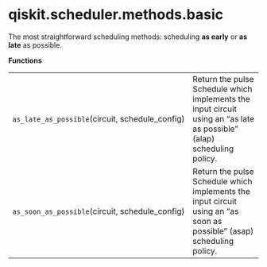 <span id="qiskit-scheduler-methods-basic" />

# qiskit.scheduler.methods.basic

The most straightforward scheduling methods: scheduling **as early** or **as late** as possible.

**Functions**

|                                                  |                                                                                                                       |
| ------------------------------------------------ | --------------------------------------------------------------------------------------------------------------------- |
| `as_late_as_possible`(circuit, schedule\_config) | Return the pulse Schedule which implements the input circuit using an “as late as possible” (alap) scheduling policy. |
| `as_soon_as_possible`(circuit, schedule\_config) | Return the pulse Schedule which implements the input circuit using an “as soon as possible” (asap) scheduling policy. |
